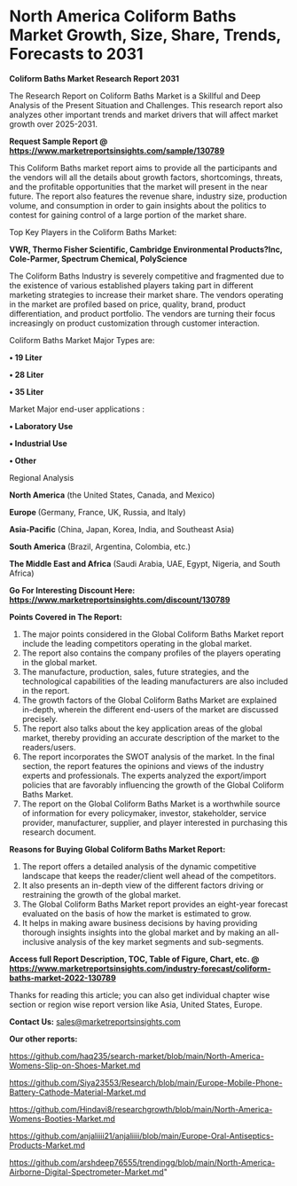 # North America Coliform Baths Market Growth, Size, Share, Trends, Forecasts to 2031

<strong>Coliform Baths Market Research Report 2031</strong>

The Research Report on Coliform Baths Market is a Skillful and Deep Analysis of the Present Situation and Challenges. This research report also analyzes other important trends and market drivers that will affect market growth over 2025-2031.

<strong>Request Sample Report @ <a href=https://www.marketreportsinsights.com/sample/130789>https://www.marketreportsinsights.com/sample/130789</a></strong>

This Coliform Baths market report aims to provide all the participants and the vendors will all the details about growth factors, shortcomings, threats, and the profitable opportunities that the market will present in the near future. The report also features the revenue share, industry size, production volume, and consumption in order to gain insights about the politics to contest for gaining control of a large portion of the market share.

Top Key Players in the Coliform Baths Market:

<strong>VWR, Thermo Fisher Scientific, Cambridge Environmental Products?Inc, Cole-Parmer, Spectrum Chemical, PolyScience</strong>

The Coliform Baths Industry is severely competitive and fragmented due to the existence of various established players taking part in different marketing strategies to increase their market share. The vendors operating in the market are profiled based on price, quality, brand, product differentiation, and product portfolio. The vendors are turning their focus increasingly on product customization through customer interaction.

Coliform Baths Market Major Types are:

<strong>• 19 Liter

• 28 Liter

• 35 Liter</strong>

Market Major end-user applications :

<strong>• Laboratory Use

• Industrial Use

• Other</strong>

Regional Analysis

</u><strong><b>North America</b></strong> (the United States, Canada, and Mexico)

<strong><b>Europe </b></strong>(Germany, France, UK, Russia, and Italy)

<strong><b>Asia-Pacific</b></strong> (China, Japan, Korea, India, and Southeast Asia)

<strong><b>South America</b></strong> (Brazil, Argentina, Colombia, etc.)

<strong><b>The Middle East and Africa</b></strong> (Saudi Arabia, UAE, Egypt, Nigeria, and South Africa)

<strong>Go For Interesting Discount Here: <a href=https://www.marketreportsinsights.com/discount/130789>https://www.marketreportsinsights.com/discount/130789</a></strong>

<strong>Points Covered in The Report:</strong>
<ol>
  <li>The major points considered in the Global Coliform Baths Market report include the leading competitors operating in the global market.</li>
  <li>The report also contains the company profiles of the players operating in the global market.</li>
  <li>The manufacture, production, sales, future strategies, and the technological capabilities of the leading manufacturers are also included in the report.</li>
  <li>The growth factors of the Global Coliform Baths Market are explained in-depth, wherein the different end-users of the market are discussed precisely.</li>
  <li>The report also talks about the key application areas of the global market, thereby providing an accurate description of the market to the readers/users.</li>
  <li>The report incorporates the SWOT analysis of the market. In the final section, the report features the opinions and views of the industry experts and professionals. The experts analyzed the export/import policies that are favorably influencing the growth of the Global Coliform Baths Market.</li>
  <li>The report on the Global Coliform Baths Market is a worthwhile source of information for every policymaker, investor, stakeholder, service provider, manufacturer, supplier, and player interested in purchasing this research document.</li>
</ol>
<strong>Reasons for Buying Global Coliform Baths Market Report:</strong>

<ol>
  <li>The report offers a detailed analysis of the dynamic competitive landscape that keeps the reader/client well ahead of the competitors.</li>
  <li>It also presents an in-depth view of the different factors driving or restraining the growth of the global market.</li>
  <li>The Global Coliform Baths Market report provides an eight-year forecast evaluated on the basis of how the market is estimated to grow.</li>
  <li>It helps in making aware business decisions by having providing thorough insights insights into the global market and by making an all-inclusive analysis of the key market segments and sub-segments.</li>
</ol>
<strong>Access full Report Description, TOC, Table of Figure, Chart, etc. @ <a href=https://www.marketreportsinsights.com/industry-forecast/coliform-baths-market-2022-130789>https://www.marketreportsinsights.com/industry-forecast/coliform-baths-market-2022-130789</a></strong>


Thanks for reading this article; you can also get individual chapter wise section or region wise report version like Asia, United States, Europe.

<strong>Contact Us:</strong>
sales@marketreportsinsights.com

<strong>Our other reports:</strong>

<a href=https://github.com/haq235/search-market/blob/main/North-America-Womens-Slip-on-Shoes-Market.md>https://github.com/haq235/search-market/blob/main/North-America-Womens-Slip-on-Shoes-Market.md</a>

<a href=https://github.com/Siya23553/Research/blob/main/Europe-Mobile-Phone-Battery-Cathode-Material-Market.md>https://github.com/Siya23553/Research/blob/main/Europe-Mobile-Phone-Battery-Cathode-Material-Market.md</a>

<a href=https://github.com/Hindavi8/researchgrowth/blob/main/North-America-Womens-Booties-Market.md>https://github.com/Hindavi8/researchgrowth/blob/main/North-America-Womens-Booties-Market.md</a>

<a href=https://github.com/anjaliiii21/anjaliiii/blob/main/Europe-Oral-Antiseptics-Products-Market.md>https://github.com/anjaliiii21/anjaliiii/blob/main/Europe-Oral-Antiseptics-Products-Market.md</a>

<a href=https://github.com/arshdeep76555/trendingg/blob/main/North-America-Airborne-Digital-Spectrometer-Market.md>https://github.com/arshdeep76555/trendingg/blob/main/North-America-Airborne-Digital-Spectrometer-Market.md</a>"
